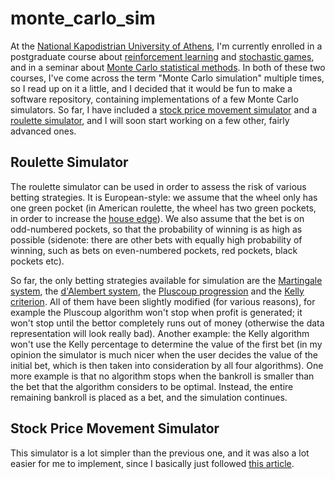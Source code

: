 # monte_carlo_sim

At the [National Kapodistrian University of Athens](https://en.wikipedia.org/wiki/National_and_Kapodistrian_University_of_Athens), I'm currently enrolled in a postgraduate course about [reinforcement learning](https://www.amazon.com/Reinforcement-Learning-Introduction-Adaptive-Computation/dp/0262039249) and [stochastic games](https://www.amazon.com/Competitive-Markov-Decision-Processes-Jerzy/dp/0387948058), and in a seminar about [Monte Carlo statistical methods](https://www.amazon.com/Monte-Statistical-Methods-Springer-Statistics-dp-1441919392/dp/1441919392). In both of these two courses, I've come across the term "Monte Carlo simulation" multiple times, so I read up on it a little, and I decided that it would be fun to make a software repository, containing implementations of a few Monte Carlo simulators. So far, I have included a [stock price movement simulator](https://github.com/numdar335/monte_carlo_sim/blob/main/stock_price_movement_sim.py) and a [roulette simulator](https://github.com/numdar335/monte_carlo_sim/blob/main/roulette_sim.py), and I will soon start working on a few other, fairly advanced ones.

## Roulette Simulator

The roulette simulator can be used in order to assess the risk of various betting strategies. It is European-style: we assume that the wheel only has one green pocket (in American roulette, the wheel has two green pockets, in order to increase the [house edge](https://en.wikipedia.org/wiki/Casino_game#House_advantage)). We also assume that the bet is on odd-numbered pockets, so that the probability of winning is as high as possible (sidenote: there are other bets with equally high probability of winning, such as bets on even-numbered pockets, red pockets, black pockets etc).

So far, the only betting strategies available for simulation are the <ins>Martingale system</ins>, the <ins>d'Alembert system</ins>, the <ins>Pluscoup progression</ins> and the <ins>Kelly criterion</ins>. All of them have been slightly modified (for various reasons), for example the Pluscoup algorithm won't stop when profit is generated; it won't stop until the bettor completely runs out of money (otherwise the data representation will look really bad). Another example: the Kelly algorithm won't use the Kelly percentage to determine the value of the first bet (in my opinion the simulator is much nicer when the user decides the value of the initial bet, which is then taken into consideration by all four algorithms). One more example is that no algorithm stops when the bankroll is smaller than the bet that the algorithm considers to be optimal. Instead, the entire remaining bankroll is placed as a bet, and the simulation continues.

## Stock Price Movement Simulator

This simulator is a lot simpler than the previous one, and it was also a lot easier for me to implement, since I basically just followed [this article](https://www.investopedia.com/terms/m/montecarlosimulation.asp).
